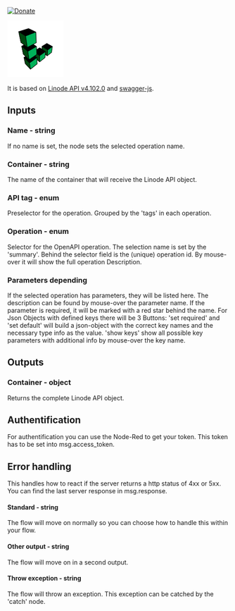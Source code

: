 [![Donate](https://img.shields.io/badge/Donate-PayPal-green.svg)](https://www.paypal.com/donate?hosted_button_id=FLB35ANBK99ZA)

<img src="icons/linode.svg" width="128" height="128">

It is based on [Linode API v4.102.0](https://www.linode.com/docs/api) and [swagger-js](https://github.com/swagger-api/swagger-js).


Inputs
------

### Name   -    string

If no name is set, the node sets the selected operation name.
### Container   -   string

The name of the container that will receive the Linode API object.

### API tag    -    enum
Preselector for the operation. Grouped by the 'tags' in each operation.

### Operation   -   enum
Selector for the OpenAPI operation. The selection name is set by the 'summary'. Behind the selector field is the (unique) operation id. By mouse-over it will show the full operation Description.

### Parameters  depending

If the selected operation has parameters, they will be listed here. The description can be found by mouse-over the parameter name. If the parameter is required, it will be marked with a red star behind the name. For Json Objects with defined keys there will be 3 Buttons: 'set required' and 'set default' will build a json-object with the correct key names and the necessary type info as the value. 'show keys' show all possible key parameters with additional info by mouse-over the key name.

Outputs
-------

### Container     -   object
Returns the complete Linode API object.

Authentification
----------------

For authentification you can use the Node-Red to get your token. This token has to be set into msg.access_token.

Error handling
--------------

This handles how to react if the server returns a http status of 4xx or 5xx. You can find the last server response in msg.response.
#### Standard    -  string
The flow will move on normally so you can choose how to handle this within your flow.
#### Other output   -   string
The flow will move on in a second output.
#### Throw exception    -   string
The flow will throw an exception. This exception can be catched by the 'catch' node.

